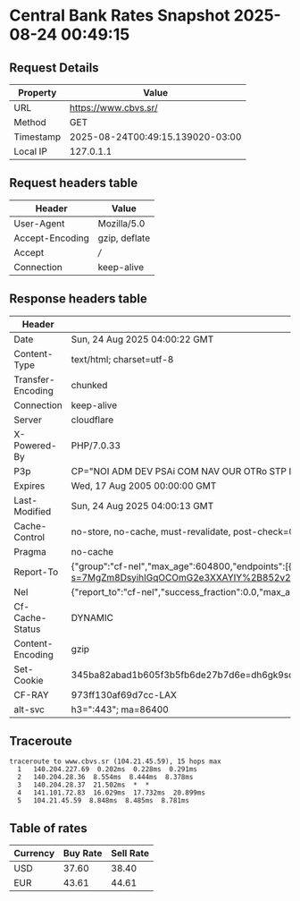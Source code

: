 # Central Bank Rates Snapshot 2025-08-24 00:49:15
## Request Details

| Property | Value |
|----------|-------|
| URL | https://www.cbvs.sr/ |
| Method | GET |
| Timestamp | 2025-08-24T00:49:15.139020-03:00 |
| Local IP | 127.0.1.1 |
    
## Request headers table

| Header | Value |
|--------|-------|
| User-Agent | Mozilla/5.0 |
| Accept-Encoding | gzip, deflate |
| Accept | */* |
| Connection | keep-alive |

    
## Response headers table
| Header | Value |
|--------|-------|
| Date | Sun, 24 Aug 2025 04:00:22 GMT |
| Content-Type | text/html; charset=utf-8 |
| Transfer-Encoding | chunked |
| Connection | keep-alive |
| Server | cloudflare |
| X-Powered-By | PHP/7.0.33 |
| P3p | CP="NOI ADM DEV PSAi COM NAV OUR OTRo STP IND DEM" |
| Expires | Wed, 17 Aug 2005 00:00:00 GMT |
| Last-Modified | Sun, 24 Aug 2025 04:00:13 GMT |
| Cache-Control | no-store, no-cache, must-revalidate, post-check=0, pre-check=0 |
| Pragma | no-cache |
| Report-To | {"group":"cf-nel","max_age":604800,"endpoints":[{"url":"https://a.nel.cloudflare.com/report/v4?s=7MgZm8DsyihIGqOCOmG2e3XXAYIY%2B852v2vaRDNdiT1kndOsUVnZ5MNG%2FvaesP7fThU7dFEb1lILm%2BeS3EOeS2q75guCij7HhTRo"}]} |
| Nel | {"report_to":"cf-nel","success_fraction":0.0,"max_age":604800} |
| Cf-Cache-Status | DYNAMIC |
| Content-Encoding | gzip |
| Set-Cookie | 345ba82abad1b605f3b5fb6de27b7d6e=dh6gk9sdiaklagnt2ne5caija5; HttpOnly; Path=/ |
| CF-RAY | 973ff130af69d7cc-LAX |
| alt-svc | h3=":443"; ma=86400 |

## Traceroute 

```
traceroute to www.cbvs.sr (104.21.45.59), 15 hops max
  1   140.204.227.69  0.202ms  0.228ms  0.291ms 
  2   140.204.28.36  8.554ms  8.444ms  8.378ms 
  3   140.204.28.37  21.502ms  *  * 
  4   141.101.72.83  16.029ms  17.732ms  20.899ms 
  5   104.21.45.59  8.848ms  8.485ms  8.781ms 

```

## Table of rates

| Currency | Buy Rate | Sell Rate |
|----------|----------|-----------|
| USD | 37.60 | 38.40 |
| EUR | 43.61 | 44.61 |
